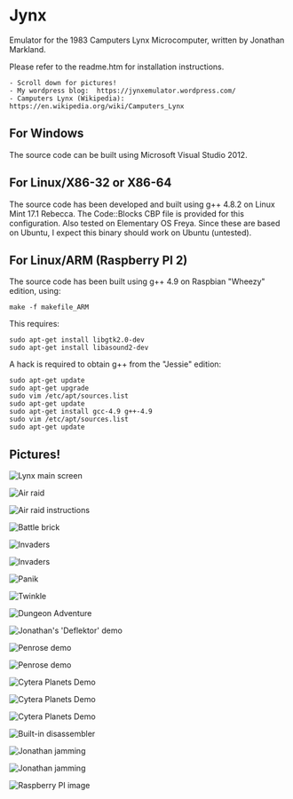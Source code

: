
Jynx
====

Emulator for the 1983 Camputers Lynx Microcomputer, written by Jonathan Markland.

Please refer to the readme.htm for installation instructions.

    - Scroll down for pictures!
    - My wordpress blog:  https://jynxemulator.wordpress.com/
    - Camputers Lynx (Wikipedia):  https://en.wikipedia.org/wiki/Camputers_Lynx

	
For Windows
-----------
The source code can be built using Microsoft Visual Studio 2012.


For Linux/X86-32 or X86-64
--------------------------
The source code has been developed and built using g++ 4.8.2 on Linux Mint 17.1 Rebecca.
The Code::Blocks CBP file is provided for this configuration. 
Also tested on Elementary OS Freya.
Since these are based on Ubuntu, I expect this binary should work on Ubuntu (untested).


For Linux/ARM  (Raspberry PI 2)
-------------------------------
The source code has been built using g++ 4.9 on Raspbian "Wheezy" edition, using:

	make -f makefile_ARM

This requires:

	sudo apt-get install libgtk2.0-dev
	sudo apt-get install libasound2-dev

A hack is required to obtain g++ from the "Jessie" edition:

	sudo apt-get update
	sudo apt-get upgrade
	sudo vim /etc/apt/sources.list
	sudo apt-get update
	sudo apt-get install gcc-4.9 g++-4.9
	sudo vim /etc/apt/sources.list
	sudo apt-get update

	
Pictures!
---------

![Lynx main screen](/Images/lynxmainscreen.gif)

![Air raid](/Images/airraid2.gif)

![Air raid instructions](/Images/airraid1.gif)

![Battle brick](/Images/battlebrick.gif)

![Invaders](/Images/lynxinvaders1.gif)

![Invaders](/Images/lynxinvaders2.gif)

![Panik](/Images/panik.jpg)

![Twinkle](/Images/twinkle3.gif)

![Dungeon Adventure](/Images/dungeon2.gif)

![Jonathan's 'Deflektor' demo](/Images/deflektor7.jpg)

![Penrose demo](/Images/penrose1.gif)

![Penrose demo](/Images/penrose2.gif)

![Cytera Planets Demo](/Images/planets4.gif)

![Cytera Planets Demo](/Images/planets1.gif)

![Cytera Planets Demo](/Images/planets5.gif)

![Built-in disassembler](/Images/disasm.gif)

![Jonathan jamming](/Images/jam1.gif)

![Jonathan jamming](/Images/jamming3.jpg)

![Raspberry PI image](/Images/jynx-on-the-pi-2.jpg)

